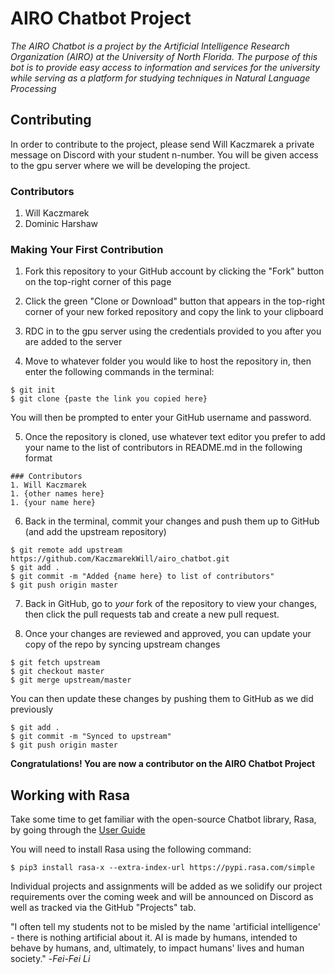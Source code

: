 # AIRO Chatbot Project
*The AIRO Chatbot is a project by the Artificial Intelligence Research Organization (AIRO) at the University of North Florida. The purpose of this bot is to provide easy access to information and services for the university while serving as a platform for studying techniques in Natural Language Processing*

## Contributing
In order to contribute to the project, please send Will Kaczmarek a private message on Discord with your student n-number. You will be given access to the gpu server where we will be developing the project.

### Contributors
1. Will Kaczmarek
2. Dominic Harshaw

### Making Your First Contribution
1. Fork this repository to your GitHub account by clicking the "Fork" button on the top-right corner of this page

2. Click the green "Clone or Download" button that appears in the top-right corner of your new forked repository and copy the link to your clipboard

3. RDC in to the gpu server using the credentials provided to you after you are added to the server

4. Move to whatever folder you would like to host the repository in, then enter the following commands in the terminal:
```
$ git init
$ git clone {paste the link you copied here}
```
You will then be prompted to enter your GitHub username and password. 

5. Once the repository is cloned, use whatever text editor you prefer to add your name to the list of contributors in README.md in the following format
  ```
  ### Contributors
  1. Will Kaczmarek
  1. {other names here}
  1. {your name here}
  ```

6. Back in the terminal, commit your changes and push them up to GitHub (and add the upstream repository)
```
$ git remote add upstream https://github.com/KaczmarekWill/airo_chatbot.git
$ git add .
$ git commit -m "Added {name here} to list of contributors"
$ git push origin master
```

7. Back in GitHub, go to *your* fork of the repository to view your changes, then click the pull requests tab and create a new pull request.

8. Once your changes are reviewed and approved, you can update your copy of the repo by syncing upstream changes
```
$ git fetch upstream
$ git checkout master
$ git merge upstream/master
```
You can then update these changes by pushing them to GitHub as we did previously
```
$ git add .
$ git commit -m "Synced to upstream"
$ git push origin master
```
**Congratulations! You are now a contributor on the AIRO Chatbot Project**

## Working with Rasa
Take some time to get familiar with the open-source Chatbot library, Rasa, by going through the [User Guide](https://rasa.com/docs/rasa/user-guide/installation/)

You will need to install Rasa using the following command:
```
$ pip3 install rasa-x --extra-index-url https://pypi.rasa.com/simple
```

Individual projects and assignments will be added as we solidify our project requirements over the coming week and will be announced on Discord as well as tracked via the GitHub "Projects" tab.

"I often tell my students not to be misled by the name 'artificial intelligence' - there is nothing artificial about it. AI is made by humans, intended to behave by humans, and, ultimately, to impact humans' lives and human society." -*Fei-Fei Li*


